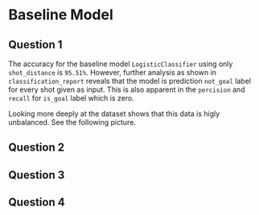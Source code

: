 #  Baseline Model 

## Question 1 
The accuracy for the baseline model `LogisticClassifier` using only `shot_distance` is `95.51%`. However, further analysis as shown in `classification_report` reveals that the model is prediction `not_goal` label for every shot given as input. This is also apparent in the `percision` and `recall` for `is_goal` label which is zero. 

Looking more deeply at the dataset shows that this data is higly unbalanced. See the following picture. 



## Question 2 


## Question 3 


## Question 4 


